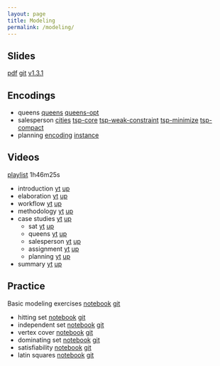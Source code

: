 ```yaml
---
layout: page
title: Modeling
permalink: /modeling/
---
```

## Slides

  [pdf](https://github.com/potassco-asp-course/course/releases/download/v1.3.1/modeling.pdf)
  [git](https://github.com/potassco-asp-course/modeling)
  [v1.3.1](https://github.com/potassco-asp-course/course/releases/tag/v1.3.1)

## Encodings

  * queens
	[queens](https://github.com/potassco-asp-course/course/releases/download/v1.3.1/queens.lp)
	[queens-opt](https://github.com/potassco-asp-course/course/releases/download/v1.3.1/queens-opt.lp)
  * salesperson
  	[cities](https://github.com/potassco-asp-course/course/releases/download/v1.3.1/cities.lp)
  	[tsp-core](https://github.com/potassco-asp-course/course/releases/download/v1.3.1/tsp-core.lp)
	[tsp-weak-constraint](https://github.com/potassco-asp-course/course/releases/download/v1.3.1/tsp-weak-constraint.lp)
	[tsp-minimize](https://github.com/potassco-asp-course/course/releases/download/v1.3.1/tsp-minimize.lp)
	[tsp-compact](https://github.com/potassco-asp-course/course/releases/download/v1.3.1/tsp-compact.lp)
  * planning
	[encoding](https://github.com/potassco-asp-course/course/releases/download/v1.3.1/planning-encoding.lp)
	[instance](https://github.com/potassco-asp-course/course/releases/download/v1.3.1/planning-instance.lp)

## Videos

  [playlist](https://www.youtube.com/playlist?list=PL7DBaibuDD9MUeCOgW6j1N3hxhMOEi002) 1h46m25s

  * introduction
	[yt](https://youtu.be/xuNQF04tqD0)
	[up](https://mediaup.uni-potsdam.de/Play/24088)
  * elaboration
	[yt](https://youtu.be/_is_x-eaFEM)
	[up](https://mediaup.uni-potsdam.de/Play/24097)
  * workflow
	[yt](https://youtu.be/cnvjafmJTVc)
	[up](https://mediaup.uni-potsdam.de/Play/24099)
  * methodology
	[yt](https://youtu.be/7HciHpz1dHo)
	[up](https://mediaup.uni-potsdam.de/Play/24100)
  * case studies
	  [yt](https://youtu.be/j1YPqsdSUxA)
	  [up](https://mediaup.uni-potsdam.de/Play/24628)
	* sat
	  [yt](https://youtu.be/BI7ZzDAO2uY)
	  [up](https://mediaup.uni-potsdam.de/Play/24630)
	* queens
	  [yt](https://youtu.be/EnLHTnAIiss)
	  [up](https://mediaup.uni-potsdam.de/Play/24747)
	* salesperson
	  [yt](https://youtu.be/H6PsxX_mnYk)
	  [up](https://mediaup.uni-potsdam.de/Play/24771)
	* assignment
	  [yt](https://youtu.be/WjwHWoMIydo)
	  [up](https://mediaup.uni-potsdam.de/Play/24790)
	* planning
	  [yt](https://youtu.be/Rn-jPtQjFro)
	  [up](https://mediaup.uni-potsdam.de/Play/24792)
  * summary
	[yt](https://youtu.be/52-LWJO6gTM)
	[up](https://mediaup.uni-potsdam.de/Play/24794)

## Practice

  Basic modeling exercises
  [notebook](https://mybinder.org/v2/gh/potassco-asp-course/notebooks/master?filepath=modeling)
  [git](https://github.com/potassco-asp-course/notebooks/tree/master/modeling)
  
  * hitting set
    [notebook](https://mybinder.org/v2/gh/potassco-asp-course/notebooks/master?filepath=modeling%2F01-hitting.ipynb)
    [git](https://github.com/potassco-asp-course/notebooks/tree/master/modeling/01-hitting.ipynb)
  * independent set
    [notebook](https://mybinder.org/v2/gh/potassco-asp-course/notebooks/master?filepath=modeling%2F02-independent.ipynb)
    [git](https://github.com/potassco-asp-course/notebooks/tree/master/modeling/02-independent.ipynb)
  * vertex cover
    [notebook](https://mybinder.org/v2/gh/potassco-asp-course/notebooks/master?filepath=modeling%2F03-cover.ipynb)
    [git](https://github.com/potassco-asp-course/notebooks/tree/master/modeling/03-cover.ipynb)
  * dominating set
    [notebook](https://mybinder.org/v2/gh/potassco-asp-course/notebooks/master?filepath=modeling%2F04-dominating.ipynb)
    [git](https://github.com/potassco-asp-course/notebooks/tree/master/modeling/04-dominating.ipynb)
  * satisfiability
    [notebook](https://mybinder.org/v2/gh/potassco-asp-course/notebooks/master?filepath=modeling%2F05-satisfiability.ipynb)
    [git](https://github.com/potassco-asp-course/notebooks/tree/master/modeling/05-satisfiability.ipynb)
  * latin squares
    [notebook](https://mybinder.org/v2/gh/potassco-asp-course/notebooks/master?filepath=modeling%2F06-latin.ipynb)
    [git](https://github.com/potassco-asp-course/notebooks/tree/master/modeling/06-latin.ipynb)

